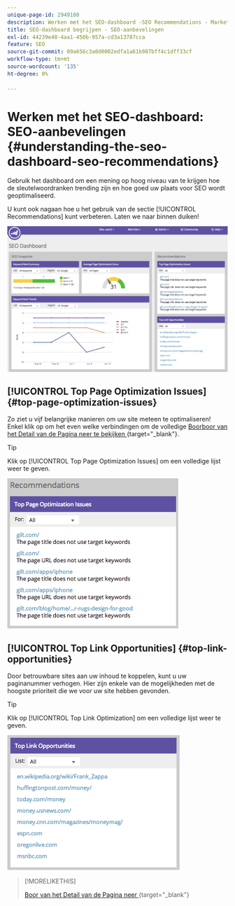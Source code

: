 ```yaml
---
unique-page-id: 2949180
description: Werken met het SEO-dashboard -SEO Recommendations - Marketo Docs - Productdocumentatie
title: SEO-dashboard begrijpen - SEO-aanbevelingen
exl-id: 44239e48-4aa1-450b-957a-cd3a13787cca
feature: SEO
source-git-commit: 09a656c3a0d0002edfa1a61b987bff4c1dff33cf
workflow-type: tm+mt
source-wordcount: '135'
ht-degree: 0%

---
```


# Werken met het SEO-dashboard: SEO-aanbevelingen {#understanding-the-seo-dashboard-seo-recommendations}

Gebruik het dashboard om een mening op hoog niveau van te krijgen hoe de sleutelwoordranken trending zijn en hoe goed uw plaats voor SEO wordt geoptimaliseerd.

U kunt ook nagaan hoe u het gebruik van de sectie [!UICONTROL Recommendations] kunt verbeteren. Laten we naar binnen duiken!

![](assets/image2014-9-17-21-3a39-3a57.png)

## [!UICONTROL Top Page Optimization Issues] {#top-page-optimization-issues}

Zo ziet u vijf belangrijke manieren om uw site meteen te optimaliseren! Enkel klik op om het even welke verbindingen om de volledige [ Boorboor van het Detail van de Pagina neer te bekijken ](/help/marketo/product-docs/additional-apps/seo/pages/seo-using-the-page-detail-drill-down.md){target="_blank"}.

>[!TIP]
>
>Klik op [!UICONTROL Top Page Optimization Issues] om een volledige lijst weer te geven.

![](assets/image2014-9-17-21-3a40-3a52.png)

## [!UICONTROL Top Link Opportunities] {#top-link-opportunities}

Door betrouwbare sites aan uw inhoud te koppelen, kunt u uw paginanummer verhogen. Hier zijn enkele van de mogelijkheden met de hoogste prioriteit die we voor uw site hebben gevonden.

>[!TIP]
>
>Klik op [!UICONTROL Top Link Optimization] om een volledige lijst weer te geven.

![](assets/image2014-9-17-21-3a41-3a17.png)

>[!MORELIKETHIS]
>
>[ Boor van het Detail van de Pagina neer ](/help/marketo/product-docs/additional-apps/seo/pages/seo-using-the-page-detail-drill-down.md){target="_blank"}
